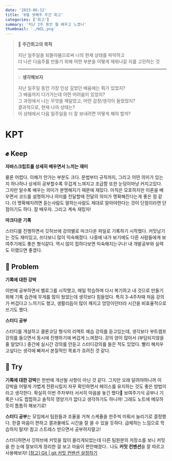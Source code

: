 ```yaml
---
date: '2023-06-12'
title: '6월 셋째주 주간 회고'
categories: ['회고']
summary: '지난 2주 동안 뭘 배우고 느꼈나'
thumbnail: './WIL.png'
---
```


> 🚩 **주간회고의 목적**
>
> 지난 일주일을 되돌아봄으로써 나의 현재 상태를 파악하고  
> 더 나은 다음주를 만들기 위해 어떤 부분을 어떻게 채워나갈 지를 고민하는 것
>
> ---
>
> 💡 **생각해보자**
>
> 지난 일주일 동안 가장 인상 깊었던 배움에는 뭐가 있었지?  
> 그 배움까지 다가가는데 어떤 어려움이 있었지?  
> 그 과정에서 나는 무엇을 깨달았고, 어떤 감정/생각이 들었었지?  
> 결과적으로, 현재 나의 상태는?  
> 이 상태에서 다음 일주일을 더 잘 보내려면 어떻게 해야 할까?

# KPT

## ✊ Keep

**자바스크립트를 상세히 배우면서 느끼는 재미**

물론 어렵다. 이해가 안가는 부분도 크다. 문법부터 규칙까지, 그리고 어떤 의미가 있는지 하나하나 상세히 공부할수록 무겁게 느껴지고 조급함 또한 눈덩이마냥 커지고있다. 그치만 알수록 배우는 의미가 분명해지기 때문에 재밌다. 아직은 모호하지만 이론을 배우면서 코드를 설명하거나 의미를 전달할때 전달의 의미가 명확해진다는게 좋은 점 같다. 더 명확해지려면 듣는사람도 말하는사람도 제대로 알아야한다는 것이 단점이라면 단점이기도 하다. 잘 배우자. 그리고 계속 재밌자!

**마크다운 기록**

스터디를 진행하면서 깃허브에 강의별로 마크다운 파일로 기록하기 시작했다. 커밋남기는 것도 재미있고, 쓰다보니 많이 익숙해졌다. 나중에 내가 보기에도 다른 사람들에게 보여주기에도 좋은 형식같다. 역시 많이 접하다보면 익숙해지는구나! 내 개발공부와 실력도 이랬으면 좋겠다.

## 👿 Problem

**기록에 대한 강박**

이번에 공부하면서 벨로그를 시작했고, 매일 학습하며 다시 복기하고 내 것으로 만들기 위해 기록 습관에 무게를 많이 뒀었는데 생각보다 힘들었다. 특히 3-4주차때 처음 강의가 버겁다고 느끼기도 했고, 생활리듬이 많이 깨지고 엉망이던터라 시간을 비효율적으로 쓰기도 했다.

**스터디 공부**

스터디를 개설하고 클론코딩 형식의 리액트 예습 강의를 듣고있는데, 생각보다 부트캠프강의를 들으면서 동시에 진행하기에 버겁게 느껴졌다. 강의 양이 많아서 (부담되지않을 줄 알았다.) 중간에 실시간 강의를 안듣고 스터디강의를 들은 적도 있었다. 빨리 해치우고싶다는 생각에 빠져서 본질적인 목표가 흐려진 것 같다.

## 💪 Try

**기록에 대한 강박**은 한번에 개선될 사항이 아닌 것 같다. 그치만 오래 달려야하니까 이 강박을 어떻게 가볍게 전환시킬지 자꾸 확인하면서 페이스를 유지하는 것도 좋은 방법이라고 생각한다. 확실히 이번 주차부터 서서히 마음을 놓긴 했다🤣 보여주기식 공부나 기록은 나도 찝찝하고 솔직히 영양가가 없다고 생각하기도 하니까! 그래도 노트에 메모하듯이 틈틈히 해보기로!

**스터디 공부**는 모임에서 팀원들과 조율을 거쳐 스케쥴을 한주씩 미뤄서 늘리기로 결정했다. 한결 마음이 편하고 결과물에도 시간을 잘 쓸 수 있을 듯하다. 급체하는 느낌으로 학습하지 말자! 참고 스트레스 받으면서 공부하지말고!

스터디하면서 깃허브에 커밋을 많이 올리게되었는데 다른 팀원분의 저장소를 보니 커밋을 한 눈에 잘보이게 정리한 걸 보고 마음이 편안해졌다..
나도 **커밋 컨벤션**을 잘 따르고 사용해보자! [[참고] Git | git 커밋 컨벤션 설정하기](https://velog.io/@shin6403/Git-git-%EC%BB%A4%EB%B0%8B-%EC%BB%A8%EB%B2%A4%EC%85%98-%EC%84%A4%EC%A0%95%ED%95%98%EA%B8%B0)
